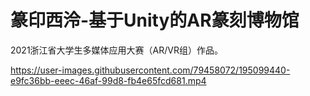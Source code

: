 # 篆印西泠-基于Unity的AR篆刻博物馆
2021浙江省大学生多媒体应用大赛（AR/VR组）作品。

https://user-images.githubusercontent.com/79458072/195099440-e9fc36bb-eeec-46af-99d8-fb4e65fcd681.mp4
